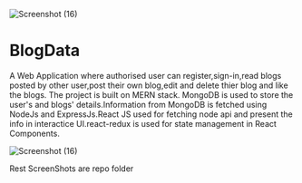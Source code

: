 ![Screenshot (16)](https://user-images.githubusercontent.com/62015785/133101825-eca5c81f-f423-4920-9ca5-08f0b3cc1f4a.png)
# BlogData
A Web Application where authorised user can register,sign-in,read blogs posted by other user,post their own blog,edit and delete thier blog and like the blogs.
The project is built on MERN stack. MongoDB is used to store the user's and blogs' details.Information from MongoDB is fetched using NodeJs and ExpressJs.React JS used for fetching 
node api and present the info in interactice UI.react-redux is used for state management in React Components.  

![Screenshot (16)](https://user-images.githubusercontent.com/62015785/133101911-d86ca114-cd61-4418-9a6f-185359a662ea.png)

Rest ScreenShots are repo folder

